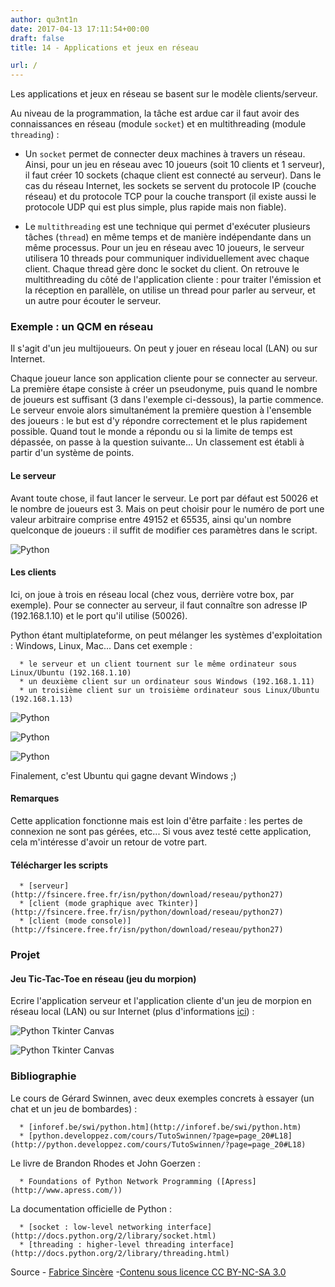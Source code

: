 ```yaml
---
author: qu3nt1n
date: 2017-04-13 17:11:54+00:00
draft: false
title: 14 - Applications et jeux en réseau

url: /
---
```




Les applications et jeux en réseau se basent sur le modèle clients/serveur.

Au niveau de la programmation, la tâche est ardue car il faut avoir des connaissances en réseau (module `socket`) et en multithreading (module `threading`) :

- Un `socket` permet de connecter deux machines à travers un réseau.
Ainsi, pour un jeu en réseau avec 10 joueurs (soit 10 clients et 1 serveur), il faut créer 10 sockets (chaque client est connecté au serveur).
Dans le cas du réseau Internet, les sockets se servent du protocole IP (couche réseau) et du protocole TCP pour la couche transport (il existe aussi le protocole UDP qui est plus simple, plus rapide mais non fiable).

- Le `multithreading` est une technique qui permet d'exécuter plusieurs tâches (`thread`) en même temps et de manière indépendante dans un même processus.
Pour un jeu en réseau avec 10 joueurs, le serveur utilisera 10 threads pour communiquer individuellement avec chaque client.
Chaque thread gère donc le socket du client.
On retrouve le multithreading du côté de l'application cliente : pour traiter l'émission et la réception en parallèle, on utilise un thread pour parler au serveur, et un autre pour écouter le serveur.


### Exemple : un QCM en réseau


Il s'agit d'un jeu multijoueurs.
On peut y jouer en réseau local (LAN) ou sur Internet.

Chaque joueur lance son application cliente pour se connecter au serveur.
La première étape consiste à créer un pseudonyme, puis quand le nombre de joueurs est suffisant (3 dans l'exemple ci-dessous), la partie commence.
Le serveur envoie alors simultanément la première question à l'ensemble des joueurs : le but est d'y répondre correctement et le plus rapidement possible.
Quand tout le monde a répondu ou si la limite de temps est dépassée, on passe à la question suivante...
Un classement est établi à partir d'un système de points.


#### Le serveur


Avant toute chose, il faut lancer le serveur.
Le port par défaut est 50026 et le nombre de joueurs est 3.
Mais on peut choisir pour le numéro de port une valeur arbitraire comprise entre 49152 et 65535, ainsi qu'un nombre quelconque de joueurs : il suffit de modifier ces paramètres dans le script.

![Python](http://fsincere.free.fr/isn/python/picto/reseau/serveur_ubuntu.png)



#### Les clients


Ici, on joue à trois en réseau local (chez vous, derrière votre box, par exemple).
Pour se connecter au serveur, il faut connaître son adresse IP (192.168.1.10) et le port qu'il utilise (50026).

Python étant multiplateforme, on peut mélanger les systèmes d'exploitation : Windows, Linux, Mac...
Dans cet exemple :



 	  * le serveur et un client tournent sur le même ordinateur sous Linux/Ubuntu (192.168.1.10)
 	  * un deuxième client sur un ordinateur sous Windows (192.168.1.11)
 	  * un troisième client sur un troisième ordinateur sous Linux/Ubuntu (192.168.1.13)

![Python](http://fsincere.free.fr/isn/python/picto/reseau/client_Ubuntu1.png)


![Python](http://fsincere.free.fr/isn/python/picto/reseau/client_Windows.png)


![Python](http://fsincere.free.fr/isn/python/picto/reseau/client_Ubuntu2.png)


Finalement, c'est Ubuntu qui gagne devant Windows ;)


#### Remarques


Cette application fonctionne mais est loin d'être parfaite : les pertes de connexion ne sont pas gérées, etc...
Si vous avez testé cette application, cela m'intéresse d'avoir un retour de votre part.


#### Télécharger les scripts





 	  * [serveur](http://fsincere.free.fr/isn/python/download/reseau/python27)
 	  * [client (mode graphique avec Tkinter)](http://fsincere.free.fr/isn/python/download/reseau/python27)
 	  * [client (mode console)](http://fsincere.free.fr/isn/python/download/reseau/python27)



### Projet




#### Jeu Tic-Tac-Toe en réseau (jeu du morpion)


Ecrire l'application serveur et l'application cliente d'un jeu de morpion en réseau local (LAN) ou sur Internet (plus d'informations [ici](http://fsincere.free.fr/jeu/jeu.php)) :

![Python Tkinter Canvas](http://fsincere.free.fr/isn/python/picto/tkinter_tic_tac_toe_en_reseau.png)


![Python Tkinter Canvas](http://fsincere.free.fr/isn/python/picto/tic_tac_toe_serveur.png)



### Bibliographie


Le cours de Gérard Swinnen, avec deux exemples concrets à essayer (un chat et un jeu de bombardes) :



 	  * [inforef.be/swi/python.htm](http://inforef.be/swi/python.htm)
 	  * [python.developpez.com/cours/TutoSwinnen/?page=page_20#L18](http://python.developpez.com/cours/TutoSwinnen/?page=page_20#L18)

Le livre de Brandon Rhodes et John Goerzen :

 	  * Foundations of Python Network Programming ([Apress](http://www.apress.com/))

La documentation officielle de Python :

 	  * [socket : low-level networking interface](http://docs.python.org/2/library/socket.html)
 	  * [threading : higher-level threading interface](http://docs.python.org/2/library/threading.html)






Source - [Fabrice Sincère](http://fsincere.free.fr/isn/python/cours_python_reseau.php) -[Contenu sous licence CC BY-NC-SA 3.0](http://creativecommons.org/licenses/by-nc-sa/3.0/fr/)
